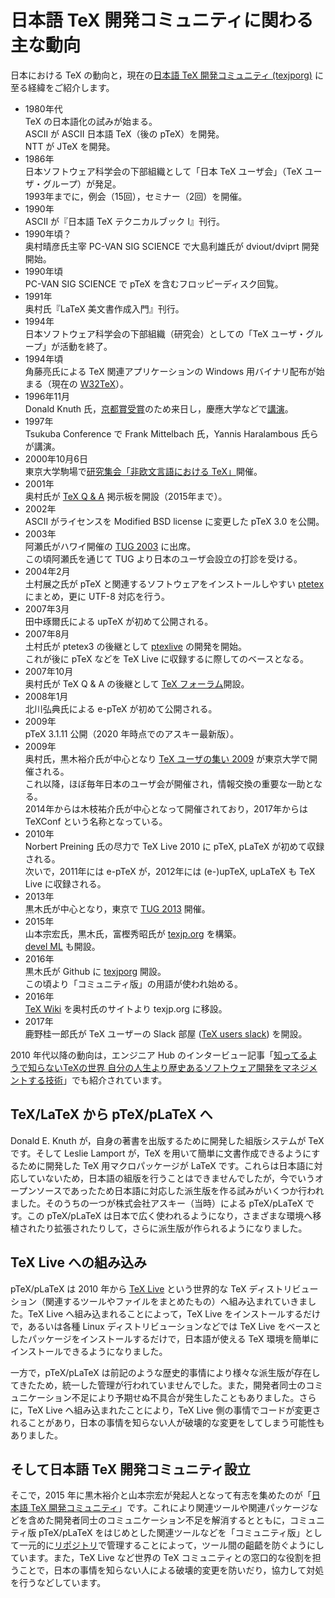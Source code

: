 # 日本語 TeX 開発コミュニティに関わる主な動向

日本における TeX の動向と，現在の[日本語 TeX 開発コミュニティ (texjporg)](https://texjp.org/)
に至る経緯をご紹介します。
  
* 1980年代  
  TeX の日本語化の試みが始まる。  
  ASCII が ASCII 日本語 TeX（後の pTeX）を開発。  
  NTT が JTeX を開発。  
* 1986年  
  日本ソフトウェア科学会の下部組織として「日本 TeX ユーザ会」（TeX ユーザ・グループ）が発足。  
  1993年までに，例会（15回），セミナー（2回）を開催。
* 1990年  
  ASCII が『日本語 TeX テクニカルブック I』刊行。  
* 1990年頃？  
  奥村晴彦氏主宰 PC-VAN SIG SCIENCE で大島利雄氏が dviout/dviprt 開発開始。  
* 1990年頃  
  PC-VAN SIG SCIENCE で pTeX を含むフロッピーディスク回覧。  
* 1991年  
  奥村氏『LaTeX 美文書作成入門』刊行。  
* 1994年  
  日本ソフトウェア科学会の下部組織（研究会）としての「TeX ユーザ・グループ」が活動を終了。  
* 1994年頃  
  角藤亮氏による TeX 関連アプリケーションの Windows 用バイナリ配布が始まる（現在の [W32TeX](http://w32tex.org/index-ja.html)）。  
* 1996年11月  
  Donald Knuth 氏，[京都賞受賞](https://www.kyotoprize.org/laureates/donald_ervin_knuth/)のため来日し，慶應大学などで[講演](https://www.jstage.jst.go.jp/article/jssst/14/1/14_1_83/_article/-char/ja)。  
* 1997年  
  Tsukuba Conference で Frank Mittelbach 氏，Yannis Haralambous 氏らが講演。  
* 2000年10月6日  
  東京大学駒場で[研究集会「非欧文言語における TeX」](http://web.archive.org/web/20020612020146/http://ms326.ms.u-tokyo.ac.jp/otobe/noneurotex.html)開催。  
* 2001年  
  奥村氏が [TeX Q & A](https://oku.edu.mie-u.ac.jp/~okumura/texfaq/qa/) 掲示板を開設（2015年まで）。  
* 2002年  
  ASCII がライセンスを Modified BSD license に変更した pTeX 3.0 を公開。  
* 2003年  
  阿瀬氏がハワイ開催の [TUG 2003](https://www.tug.org/tug2003/) に出席。  
  この頃阿瀬氏を通じて TUG より日本のユーザ会設立の打診を受ける。  
* 2004年2月  
  土村展之氏が pTeX と関連するソフトウェアをインストールしやすい [ptetex](http://tutimura.ath.cx/~nob/tex/ptetex.html) にまとめ，更に UTF-8 対応を行う。  
* 2007年3月  
  田中琢爾氏による upTeX が初めて公開される。  
* 2007年8月  
  土村氏が ptetex3 の後継として [ptexlive](http://tutimura.ath.cx/ptexlive/) の開発を開始。  
  これが後に pTeX などを TeX Live に収録するに際してのベースとなる。  
* 2007年10月  
  奥村氏が TeX Q & A の後継として [TeX フォーラム](https://oku.edu.mie-u.ac.jp/tex/)開設。  
* 2008年1月  
  北川弘典氏による e-pTeX が初めて公開される。  
* 2009年  
  pTeX 3.1.11 公開（2020 年時点でのアスキー最新版）。  
* 2009年  
  奥村氏，黒木裕介氏が中心となり [TeX ユーザの集い 2009](https://oku.edu.mie-u.ac.jp/texconf09/) が東京大学で開催される。  
  これ以降，ほぼ毎年日本のユーザ会が開催され，情報交換の重要な一助となる。  
  2014年からは木枝祐介氏が中心となって開催されており，2017年からは TeXConf という名称となっている。  
* 2010年  
  Norbert Preining 氏の尽力で TeX Live 2010 に pTeX, pLaTeX が初めて収録される。  
  次いで，2011年には e-pTeX が，2012年には (e-)upTeX, upLaTeX も TeX Live に収録される。  
* 2013年  
  黒木氏が中心となり，東京で [TUG 2013](https://www.tug.org/tug2013/jp/) 開催。  
* 2015年  
  山本宗宏氏，黒木氏，富樫秀昭氏が [texjp.org](https://texjp.org/) を構築。  
  [devel ML](https://ml.texjp.org/mailman/listinfo/devel) も開設。  
* 2016年  
  黒木氏が Github に [texjporg](https://github.com/texjporg) 開設。  
  この頃より「コミュニティ版」の用語が使われ始める。  
* 2016年  
  [TeX Wiki](https://texwiki.texjp.org/) を奥村氏のサイトより texjp.org に移設。  
* 2017年  
  鹿野桂一郎氏が TeX ユーザーの Slack 部屋 ([TeX users slack](https://texuser.slack.com/)) を開設。  

2010 年代以降の動向は，エンジニア Hub のインタービュー記事「[知ってるようで知らないTeXの世界 自分の人生より歴史あるソフトウェア開発をマネジメントする技術](https://employment.en-japan.com/engineerhub/entry/2019/07/04/103000)」でも紹介されています。

## TeX/LaTeX から pTeX/pLaTeX へ

Donald E. Knuth が，自身の著書を出版するために開発した組版システムが TeX です。そして Leslie Lamport が，TeX を用いて簡単に文書作成できるようにするために開発した TeX 用マクロパッケージが LaTeX です。これらは日本語に対応していないため，日本語の組版を行うことはできませんでしたが，今でいうオープンソースであったため日本語に対応した派生版を作る試みがいくつか行われました。そのうちの一つが株式会社アスキー（当時）による pTeX/pLaTeX です。この pTeX/pLaTeX は日本で広く使われるようになり，さまざまな環境へ移植されたり拡張されたりして，さらに派生版が作られるようになりました。

## TeX Live への組み込み

pTeX/pLaTeX は 2010 年から [TeX Live](http://www.tug.org/texlive/) という世界的な TeX ディストリビューション（関連するツールやファイルをまとめたもの）へ組み込まれていきました。TeX Live へ組み込まれることによって，TeX Live をインストールするだけで，あるいは各種 Linux ディストリビューションなどでは TeX Live をベースとしたパッケージをインストールするだけで，日本語が使える TeX 環境を簡単にインストールできるようになりました。

一方で，pTeX/pLaTeX は前記のような歴史的事情により様々な派生版が存在してきたため，統一した管理が行われていませんでした。また，開発者同士のコミュニケーション不足により予期せぬ不具合が発生したこともありました。さらに，TeX Live へ組み込まれたことにより，TeX Live 側の事情でコードが変更されることがあり，日本の事情を知らない人が破壊的な変更をしてしまう可能性もありました。

## そして日本語 TeX 開発コミュニティ設立

そこで，2015 年に黒木裕介と山本宗宏が発起人となって有志を集めたのが「[日本語 TeX 開発コミュニティ](https://texjp.org/)」です。これにより関連ツールや関連パッケージなどを含めた開発者同士のコミュニケーション不足を解消するとともに，コミュニティ版 pTeX/pLaTeX をはじめとした関連ツールなどを「コミュニティ版」として一元的に[リポジトリ](repositories.md)で管理することによって，ツール間の齟齬を防ぐようにしています。また，TeX Live など世界の TeX コミュニティとの窓口的な役割を担うことで，日本の事情を知らない人による破壊的変更を防いだり，協力して対処を行うなどしています。
